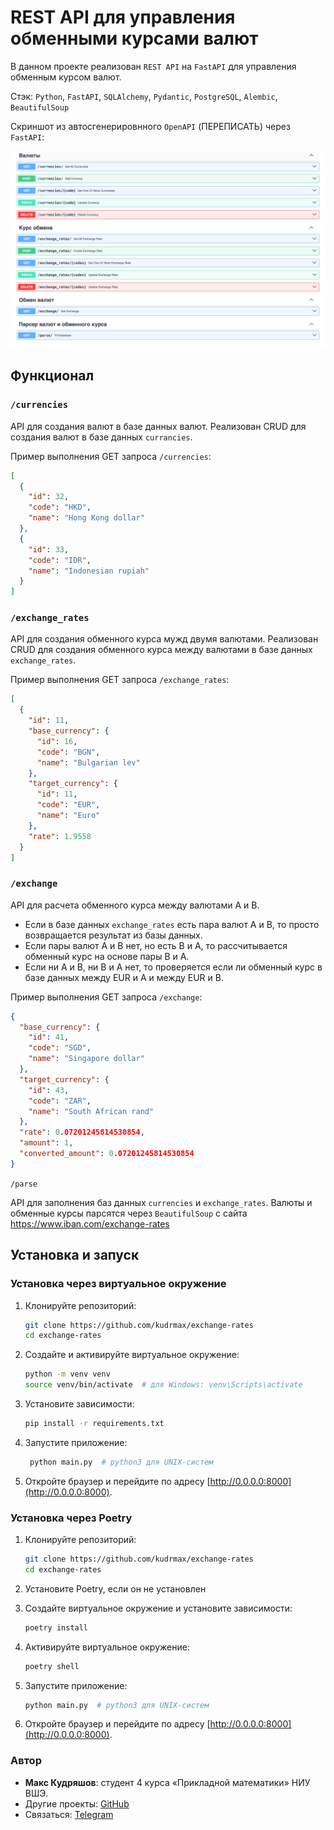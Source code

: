 # REST API для управления обменными курсами валют

В данном проекте реализован `REST API` на `FastAPI` для управления обменным курсом валют.

Стэк: `Python`, `FastAPI`, `SQLAlchemy`, `Pydantic`, `PostgreSQL`, `Alembic`, `BeautifulSoup`

Скриншот из автосгенерировнного `OpenAPI` (ПЕРЕПИСАТЬ) через `FastAPI`:

![rest.png](docs/rest.png)

## Функционал

### `/currencies`

API для создания валют в базе данных валют. Реализован CRUD для создания валют в базе данных `currancies`.

Пример выполнения GET запроса `/currencies`:

```json
[
  {
    "id": 32,
    "code": "HKD",
    "name": "Hong Kong dollar"
  },
  {
    "id": 33,
    "code": "IDR",
    "name": "Indonesian rupiah"
  }
]
```

### `/exchange_rates`

API для создания обменного курса мужд двумя валютами. Реализован CRUD для создания обменного курса между валютами в базе
данных `exchange_rates`.

Пример выполнения GET запроса `/exchange_rates`:

```json
[
  {
    "id": 11,
    "base_currency": {
      "id": 16,
      "code": "BGN",
      "name": "Bulgarian lev"
    },
    "target_currency": {
      "id": 11,
      "code": "EUR",
      "name": "Euro"
    },
    "rate": 1.9558
  }
]
```

### `/exchange`

API для расчета обменного курса между валютами A и B.

- Если в базе данных `exchange_rates` есть пара валют A и B, то просто возвращается результат из базы данных.
- Если пары валют A и B нет, но есть B и A, то рассчитывается обменный курс на основе пары B и A.
- Если ни A и B, ни B и A нет, то проверяется если ли обменный курс в базе данных между EUR и A и между EUR и B.

Пример выполнения GET запроса `/exchange`:

```json
{
  "base_currency": {
    "id": 41,
    "code": "SGD",
    "name": "Singapore dollar"
  },
  "target_currency": {
    "id": 43,
    "code": "ZAR",
    "name": "South African rand"
  },
  "rate": 0.07201245814530854,
  "amount": 1,
  "converted_amount": 0.07201245814530854
}
```

`/parse`

API для заполнения баз данных `currencies` и `exchange_rates`. Валюты и обменные курсы парсятся через `BeautifulSoup` с
сайта https://www.iban.com/exchange-rates

## Установка и запуск

### Установка через виртуальное окружение

1. Клонируйте репозиторий:
   ```bash
   git clone https://github.com/kudrmax/exchange-rates
   cd exchange-rates
   ```

2. Создайте и активируйте виртуальное окружение:
   ```bash
   python -m venv venv
   source venv/bin/activate  # для Windows: venv\Scripts\activate
   ```

3. Установите зависимости:
   ```bash
   pip install -r requirements.txt
   ```

5. Запустите приложение:
   ```bash
    python main.py  # python3 для UNIX-систем
   ```

6. Откройте браузер и перейдите по адресу [http://0.0.0.0:8000](http://0.0.0.0:8000).

### Установка через Poetry

1. Клонируйте репозиторий:
   ```bash
   git clone https://github.com/kudrmax/exchange-rates
   cd exchange-rates
   ```

2. Установите Poetry, если он не установлен

3. Создайте виртуальное окружение и установите зависимости:
   ```bash
   poetry install
   ```

4. Активируйте виртуальное окружение:

   ```bash
   poetry shell
   ```

6. Запустите приложение:
   ```bash
   python main.py  # python3 для UNIX-систем
   ```

7. Откройте браузер и перейдите по адресу [http://0.0.0.0:8000](http://0.0.0.0:8000).

### Автор

- **Макс Кудряшов**: студент 4 курса «Прикладной математики» НИУ ВШЭ.
- Другие проекты: [GitHub](https://github.com/kudrmax/)
- Связаться: [Telegram](https://t.me/kudrmax)
